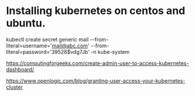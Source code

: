 # Installing kubernetes on centos and ubuntu.



kubectl create secret generic mail --from-literal=username='mail@abc.com' --from-literal=password='39528$vdg7Jb' -n kube-system

https://computingforgeeks.com/create-admin-user-to-access-kubernetes-dashboard/


https://www.openlogic.com/blog/granting-user-access-your-kubernetes-cluster

